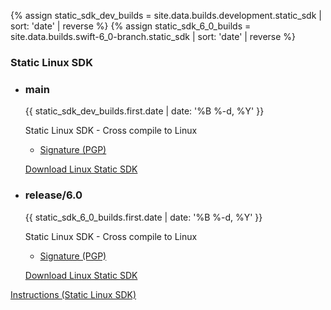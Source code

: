 {% assign static_sdk_dev_builds = site.data.builds.development.static_sdk | sort: 'date' | reverse %}
{% assign static_sdk_6_0_builds = site.data.builds.swift-6_0-branch.static_sdk | sort: 'date' | reverse %}
  <h3> Static Linux SDK </h3>
<ul class="grid-level-0 grid-layout-2-column">
    <li class="grid-level-1">
    <h3>main</h3>
    <p class="description" style="font-size: 14px;">
      <time datetime="{{ static_sdk_dev_builds.first.date | date_to_xmlschema }}" title="{{ static_sdk_dev_builds.first.date | date: '%B %-d, %Y %l:%M %p (%Z)' }}">{{ static_sdk_dev_builds.first.date | date: '%B %-d, %Y' }}</time>
    </p>
    <p class="description">
      Static Linux SDK - Cross compile to Linux
      <ul>
        <li><a href="https://download.swift.org/development/static-sdk/{{ static_sdk_dev_builds.first.dir }}/{{ static_sdk_dev_builds.first.download_signature }}">Signature (PGP)</a></li>
      </ul>
    </p>
    <a href="https://download.swift.org/development/static-sdk/{{ static_sdk_dev_builds.first.dir }}/{{ static_sdk_dev_builds.first.download }}" class="cta-secondary">Download Linux Static SDK</a>
  </li>
  <li class="grid-level-1">
    <h3>release/6.0</h3>
    <p class="description" style="font-size: 14px;">
      <time datetime="{{ static_sdk_6_0_builds.first.date | date_to_xmlschema }}" title="{{ static_sdk_6_0_builds.first.date | date: '%B %-d, %Y %l:%M %p (%Z)' }}">{{ static_sdk_6_0_builds.first.date | date: '%B %-d, %Y' }}</time>
    </p>
    <p class="description">
      Static Linux SDK - Cross compile to Linux
      <ul>
        <li><a href="https://download.swift.org/swift-6.0-branch/static-sdk/{{ static_sdk_6_0_builds.first.dir }}/{{ static_sdk_6_0_builds.first.download_signature }}">Signature (PGP)</a></li>
      </ul>
    </p>
    <a href="https://download.swift.org/swift-6.0-branch/static-sdk/{{ static_sdk_6_0_builds.first.dir }}/{{ static_sdk_6_0_builds.first.download }}" class="cta-secondary">Download Linux Static SDK</a>
  </li>
</ul>
<a href="/documentation/articles/static-linux-getting-started.html" class="cta-secondary">Instructions (Static Linux SDK)</a>
